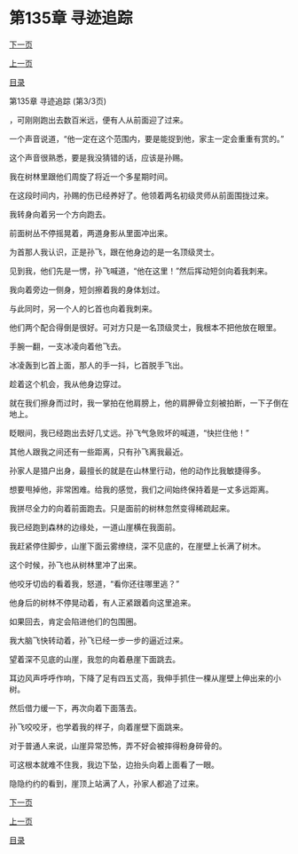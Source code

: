 <h1>第135章   寻迹追踪</h1>
            <div><p><a href="./405_%E7%AC%AC136%E7%AB%A0_%E8%8D%92%E5%B1%8B.md">下一页</a></p><p><a href="./403_%E7%AC%AC135%E7%AB%A0_%E5%AF%BB%E8%BF%B9%E8%BF%BD%E8%B8%AA.md">上一页</a></p><p><a href="../">目录</a></p></div>
            <div><p>第135章   寻迹追踪 (第3/3页)</p><p>，可刚刚跑出去数百米远，便有人从前面迎了过来。</p><p>一个声音说道，“他一定在这个范围内，要是能捉到他，家主一定会重重有赏的。”</p><p>这个声音很熟悉，要是我没猜错的话，应该是孙赐。</p><p>我在树林里跟他们周旋了将近一个多星期时间。</p><p>在这段时间内，孙赐的伤已经养好了。他领着两名初级灵师从前面围拢过来。</p><p>我转身向着另一个方向跑去。</p><p>前面树丛不停摇晃着，两道身影从里面冲出来。</p><p>为首那人我认识，正是孙飞，跟在他身边的是一名顶级灵士。</p><p>见到我，他们先是一愣，孙飞喊道，“他在这里！”然后挥动短剑向着我刺来。</p><p>我向着旁边一侧身，短剑擦着我的身体划过。</p><p>与此同时，另一个人的匕首也向着我刺来。</p><p>他们两个配合得倒是很好。可对方只是一名顶级灵士，我根本不把他放在眼里。</p><p>手腕一翻，一支冰凌向着他飞去。</p><p>冰凌轰到匕首上面，那人的手一抖，匕首脱手飞出。</p><p>趁着这个机会，我从他身边穿过。</p><p>就在我们擦身而过时，我一掌拍在他肩膀上，他的肩胛骨立刻被拍断，一下子倒在地上。</p><p>眨眼间，我已经跑出去好几丈远。孙飞气急败坏的喊道，“快拦住他！”</p><p>其他人跟我之间还有一些距离，只有孙飞离我最近。</p><p>孙家人是猎户出身，最擅长的就是在山林里行动，他的动作比我敏捷得多。</p><p>想要甩掉他，非常困难。给我的感觉，我们之间始终保持着是一丈多远距离。</p><p>我拼尽全力的向着前面跑去。只是面前的树林忽然变得稀疏起来。</p><p>我已经跑到森林的边缘处，一道山崖横在我面前。</p><p>我赶紧停住脚步，山崖下面云雾缭绕，深不见底的，在崖壁上长满了树木。</p><p>这个时候，孙飞也从树林里冲了出来。</p><p>他咬牙切齿的看着我，怒道，“看你还往哪里逃？”</p><p>他身后的树林不停晃动着，有人正紧跟着向这里追来。</p><p>如果回去，肯定会陷进他们的包围圈。</p><p>我大脑飞快转动着，孙飞已经一步一步的逼近过来。</p><p>望着深不见底的山崖，我忽的向着悬崖下面跳去。</p><p>耳边风声呼呼作响，下降了足有四五丈高，我伸手抓住一棵从崖壁上伸出来的小树。</p><p>然后借力缓一下，再次向着下面落去。</p><p>孙飞咬咬牙，也学着我的样子，向着崖壁下面跳来。</p><p>对于普通人来说，山崖异常恐怖，弄不好会被摔得粉身碎骨的。</p><p>可这根本就难不住我，我边下坠，边抬头向着上面看了一眼。</p><p>隐隐约约的看到，崖顶上站满了人，孙家人都追了过来。</p></div>
            <div><p><a href="./405_%E7%AC%AC136%E7%AB%A0_%E8%8D%92%E5%B1%8B.md">下一页</a></p><p><a href="./403_%E7%AC%AC135%E7%AB%A0_%E5%AF%BB%E8%BF%B9%E8%BF%BD%E8%B8%AA.md">上一页</a></p><p><a href="../">目录</a></p></div>